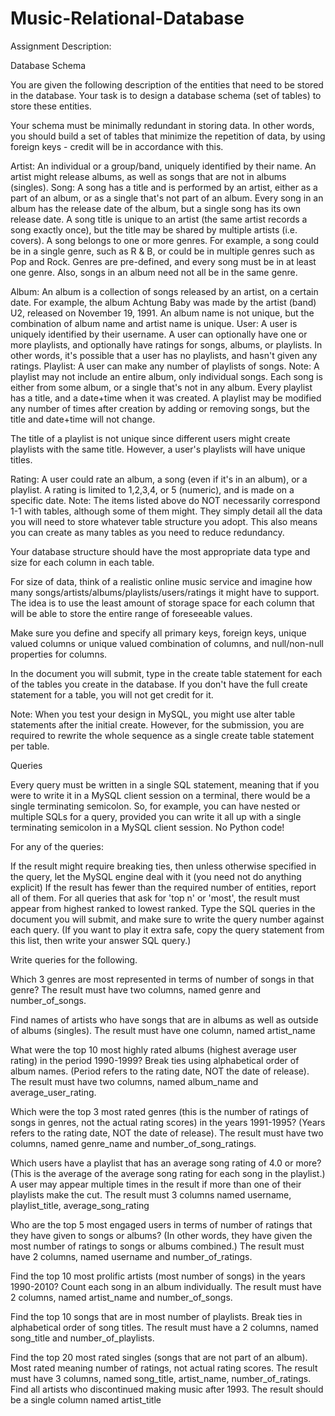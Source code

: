 # Music-Relational-Database

Assignment Description:

Database Schema

You are given the following description of the entities that need to be stored in the database. Your task is to design a database schema (set of tables) to store these entities.

Your schema must be minimally redundant in storing data. In other words, you should build a set of tables that minimize the repetition of data, by using foreign keys - credit will be in accordance with this.

Artist: An individual or a group/band, uniquely identified by their name. An artist might release albums, as well as songs that are not in albums (singles).
Song: A song has a title and is performed by an artist, either as a part of an album, or as a single that's not part of an album. Every song in an album has the release date of the album, but a single song has its own release date. A song title is unique to an artist (the same artist records a song exactly once), but the title may be shared by multiple artists (i.e. covers).
A song belongs to one or more genres. For example, a song could be in a single genre, such as R & B, or could be in multiple genres such as Pop and Rock. Genres are pre-defined, and every song must be in at least one genre. Also, songs in an album need not all be in the same genre.

Album: An album is a collection of songs released by an artist, on a certain date. For example, the album Achtung Baby was made by the artist (band) U2, released on November 19, 1991. An album name is not unique, but the combination of album name and artist name is unique.
User: A user is uniquely identified by their username. A user can optionally have one or more playlists, and optionally have ratings for songs, albums, or playlists. In other words, it's possible that a user has no playlists, and hasn't given any ratings.
Playlist: A user can make any number of playlists of songs. Note: A playlist may not include an entire album, only individual songs. Each song is either from some album, or a single that's not in any album.
Every playlist has a title, and a date+time when it was created. A playlist may be modified any number of times after creation by adding or removing songs, but the title and date+time will not change.

The title of a playlist is not unique since different users might create playlists with the same title. However, a user's playlists will have unique titles.

Rating: A user could rate an album, a song (even if it's in an album), or a playlist. A rating is limited to 1,2,3,4, or 5 (numeric), and is made on a specific date.
Note: The items listed above do NOT necessarily correspond 1-1 with tables, although some of them might. They simply detail all the data you will need to store whatever table structure you adopt. This also means you can create as many tables as you need to reduce redundancy.

Your database structure should have the most appropriate data type and size for each column in each table.

For size of data, think of a realistic online music service and imagine how many songs/artists/albums/playlists/users/ratings it might have to support. The idea is to use the least amount of storage space for each column that will be able to store the entire range of foreseeable values.

Make sure you define and specify all primary keys, foreign keys, unique valued columns or unique valued combination of columns, and null/non-null properties for columns.

In the document you will submit, type in the create table statement for each of the tables you create in the database. If you don't have the full create statement for a table, you will not get credit for it.

Note: When you test your design in MySQL, you might use alter table statements after the initial create. However, for the submission, you are required to rewrite the whole sequence as a single create table statement per table.

Queries

Every query must be written in a single SQL statement, meaning that if you were to write it in a MySQL client session on a terminal, there would be a single terminating semicolon. So, for example, you can have nested or multiple SQLs for a query, provided you can write it all up with a single terminating semicolon in a MySQL client session. No Python code!

For any of the queries:

If the result might require breaking ties, then unless otherwise specified in the query, let the MySQL engine deal with it (you need not do anything explicit)
If the result has fewer than the required number of entities, report all of them.
For all queries that ask for 'top n' or 'most', the result must appear from highest ranked to lowest ranked.
Type the SQL queries in the document you will submit, and make sure to write the query number against each query. (If you want to play it extra safe, copy the query statement from this list, then write your answer SQL query.)

Write queries for the following.

Which 3 genres are most represented in terms of number of songs in that genre?
The result must have two columns, named genre and number_of_songs.

Find names of artists who have songs that are in albums as well as outside of albums (singles).
The result must have one column, named artist_name

What were the top 10 most highly rated albums (highest average user rating) in the period 1990-1999? Break ties using alphabetical order of album names. (Period refers to the rating date, NOT the date of release).
The result must have two columns, named album_name and average_user_rating.

Which were the top 3 most rated genres (this is the number of ratings of songs in genres, not the actual rating scores) in the years 1991-1995? (Years refers to the rating date, NOT the date of release).
The result must have two columns, named genre_name and number_of_song_ratings.

Which users have a playlist that has an average song rating of 4.0 or more? (This is the average of the average song rating for each song in the playlist.) A user may appear multiple times in the result if more than one of their playlists make the cut.
The result must 3 columns named username, playlist_title, average_song_rating

Who are the top 5 most engaged users in terms of number of ratings that they have given to songs or albums? (In other words, they have given the most number of ratings to songs or albums combined.)
The result must have 2 columns, named username and number_of_ratings.

Find the top 10 most prolific artists (most number of songs) in the years 1990-2010? Count each song in an album individually.
The result must have 2 columns, named artist_name and number_of_songs.

Find the top 10 songs that are in most number of playlists. Break ties in alphabetical order of song titles.
The result must have a 2 columns, named song_title and number_of_playlists.

Find the top 20 most rated singles (songs that are not part of an album). Most rated meaning number of ratings, not actual rating scores. The result must have 3 columns, named song_title, artist_name, number_of_ratings.
Find all artists who discontinued making music after 1993.
The result should be a single column named artist_title
